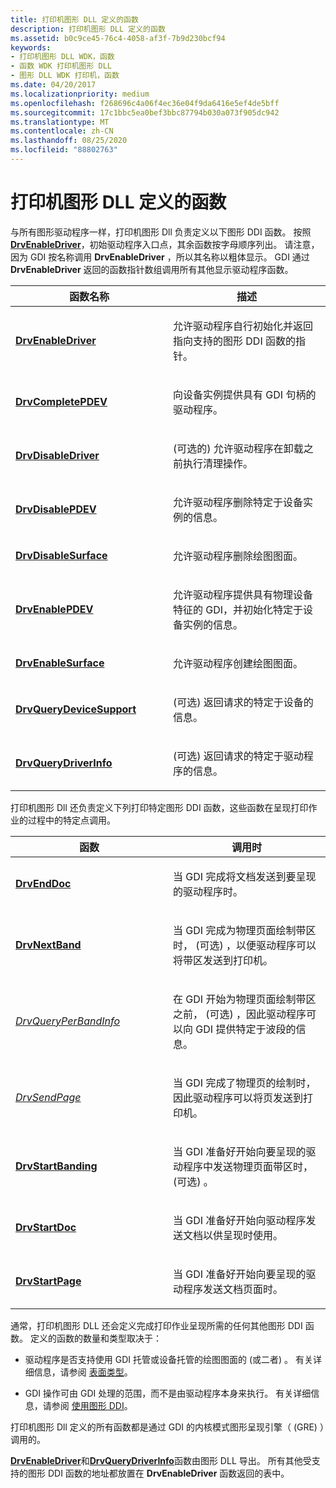 ```yaml
---
title: 打印机图形 DLL 定义的函数
description: 打印机图形 DLL 定义的函数
ms.assetid: b0c9ce45-76c4-4058-af3f-7b9d230bcf94
keywords:
- 打印机图形 DLL WDK，函数
- 函数 WDK 打印机图形 DLL
- 图形 DLL WDK 打印机，函数
ms.date: 04/20/2017
ms.localizationpriority: medium
ms.openlocfilehash: f268696c4a06f4ec36e04f9da6416e5ef4de5bff
ms.sourcegitcommit: 17c1bbc5ea0bef3bbc87794b030a073f905dc942
ms.translationtype: MT
ms.contentlocale: zh-CN
ms.lasthandoff: 08/25/2020
ms.locfileid: "88802763"
---
```

# <a name="functions-defined-by-printer-graphics-dlls"></a>打印机图形 DLL 定义的函数





与所有图形驱动程序一样，打印机图形 Dll 负责定义以下图形 DDI 函数。 按照 [**DrvEnableDriver**](https://docs.microsoft.com/windows/win32/api/winddi/nf-winddi-drvenabledriver)，初始驱动程序入口点，其余函数按字母顺序列出。 请注意，因为 GDI 按名称调用 **DrvEnableDriver** ，所以其名称以粗体显示。 GDI 通过 **DrvEnableDriver** 返回的函数指针数组调用所有其他显示驱动程序函数。

<table>
<colgroup>
<col width="50%" />
<col width="50%" />
</colgroup>
<thead>
<tr class="header">
<th>函数名称</th>
<th>描述</th>
</tr>
</thead>
<tbody>
<tr class="odd">
<td><p><a href="https://docs.microsoft.com/windows/win32/api/winddi/nf-winddi-drvenabledriver" data-raw-source="[&lt;strong&gt;DrvEnableDriver&lt;/strong&gt;](https://docs.microsoft.com/windows/win32/api/winddi/nf-winddi-drvenabledriver)"><strong>DrvEnableDriver</strong></a></p></td>
<td><p>允许驱动程序自行初始化并返回指向支持的图形 DDI 函数的指针。</p></td>
</tr>
<tr class="even">
<td><p><a href="https://docs.microsoft.com/windows/win32/api/winddi/nf-winddi-drvcompletepdev" data-raw-source="[&lt;strong&gt;DrvCompletePDEV&lt;/strong&gt;](https://docs.microsoft.com/windows/win32/api/winddi/nf-winddi-drvcompletepdev)"><strong>DrvCompletePDEV</strong></a></p></td>
<td><p>向设备实例提供具有 GDI 句柄的驱动程序。</p></td>
</tr>
<tr class="odd">
<td><p><a href="https://docs.microsoft.com/windows/win32/api/winddi/nf-winddi-drvdisabledriver" data-raw-source="[&lt;strong&gt;DrvDisableDriver&lt;/strong&gt;](https://docs.microsoft.com/windows/win32/api/winddi/nf-winddi-drvdisabledriver)"><strong>DrvDisableDriver</strong></a></p></td>
<td><p> (可选的) 允许驱动程序在卸载之前执行清理操作。</p></td>
</tr>
<tr class="even">
<td><p><a href="https://docs.microsoft.com/windows/win32/api/winddi/nf-winddi-drvdisablepdev" data-raw-source="[&lt;strong&gt;DrvDisablePDEV&lt;/strong&gt;](https://docs.microsoft.com/windows/win32/api/winddi/nf-winddi-drvdisablepdev)"><strong>DrvDisablePDEV</strong></a></p></td>
<td><p>允许驱动程序删除特定于设备实例的信息。</p></td>
</tr>
<tr class="odd">
<td><p><a href="https://docs.microsoft.com/windows/win32/api/winddi/nf-winddi-drvdisablesurface" data-raw-source="[&lt;strong&gt;DrvDisableSurface&lt;/strong&gt;](https://docs.microsoft.com/windows/win32/api/winddi/nf-winddi-drvdisablesurface)"><strong>DrvDisableSurface</strong></a></p></td>
<td><p>允许驱动程序删除绘图图面。</p></td>
</tr>
<tr class="even">
<td><p><a href="https://docs.microsoft.com/windows/win32/api/winddi/nf-winddi-drvenablepdev" data-raw-source="[&lt;strong&gt;DrvEnablePDEV&lt;/strong&gt;](https://docs.microsoft.com/windows/win32/api/winddi/nf-winddi-drvenablepdev)"><strong>DrvEnablePDEV</strong></a></p></td>
<td><p>允许驱动程序提供具有物理设备特征的 GDI，并初始化特定于设备实例的信息。</p></td>
</tr>
<tr class="odd">
<td><p><a href="https://docs.microsoft.com/windows/win32/api/winddi/nf-winddi-drvenablesurface" data-raw-source="[&lt;strong&gt;DrvEnableSurface&lt;/strong&gt;](https://docs.microsoft.com/windows/win32/api/winddi/nf-winddi-drvenablesurface)"><strong>DrvEnableSurface</strong></a></p></td>
<td><p>允许驱动程序创建绘图图面。</p></td>
</tr>
<tr class="even">
<td><p><a href="https://docs.microsoft.com/windows/win32/api/winddi/nf-winddi-drvquerydevicesupport" data-raw-source="[&lt;strong&gt;DrvQueryDeviceSupport&lt;/strong&gt;](https://docs.microsoft.com/windows/win32/api/winddi/nf-winddi-drvquerydevicesupport)"><strong>DrvQueryDeviceSupport</strong></a></p></td>
<td><p> (可选) 返回请求的特定于设备的信息。</p></td>
</tr>
<tr class="odd">
<td><p><a href="https://docs.microsoft.com/windows/win32/api/winddi/nf-winddi-drvquerydriverinfo" data-raw-source="[&lt;strong&gt;DrvQueryDriverInfo&lt;/strong&gt;](https://docs.microsoft.com/windows/win32/api/winddi/nf-winddi-drvquerydriverinfo)"><strong>DrvQueryDriverInfo</strong></a></p></td>
<td><p> (可选) 返回请求的特定于驱动程序的信息。</p></td>
</tr>
</tbody>
</table>

 

打印机图形 Dll 还负责定义下列打印特定图形 DDI 函数，这些函数在呈现打印作业的过程中的特定点调用。

<table>
<colgroup>
<col width="50%" />
<col width="50%" />
</colgroup>
<thead>
<tr class="header">
<th>函数</th>
<th>调用时</th>
</tr>
</thead>
<tbody>
<tr class="odd">
<td><p><a href="https://docs.microsoft.com/windows/win32/api/winddi/nf-winddi-drvenddoc" data-raw-source="[&lt;strong&gt;DrvEndDoc&lt;/strong&gt;](https://docs.microsoft.com/windows/win32/api/winddi/nf-winddi-drvenddoc)"><strong>DrvEndDoc</strong></a></p></td>
<td><p>当 GDI 完成将文档发送到要呈现的驱动程序时。</p></td>
</tr>
<tr class="even">
<td><p><a href="https://docs.microsoft.com/windows/win32/api/winddi/nf-winddi-drvnextband" data-raw-source="[&lt;strong&gt;DrvNextBand&lt;/strong&gt;](https://docs.microsoft.com/windows/win32/api/winddi/nf-winddi-drvnextband)"><strong>DrvNextBand</strong></a></p></td>
<td><p>当 GDI 完成为物理页面绘制带区时， (可选) ，以便驱动程序可以将带区发送到打印机。</p></td>
</tr>
<tr class="odd">
<td><p><a href="https://docs.microsoft.com/windows/win32/api/winddi/nf-winddi-drvqueryperbandinfo" data-raw-source="[&lt;em&gt;DrvQueryPerBandInfo&lt;/em&gt;](https://docs.microsoft.com/windows/win32/api/winddi/nf-winddi-drvqueryperbandinfo)"><em>DrvQueryPerBandInfo</em></a></p></td>
<td><p>在 GDI 开始为物理页面绘制带区之前， (可选) ，因此驱动程序可以向 GDI 提供特定于波段的信息。</p></td>
</tr>
<tr class="even">
<td><p><a href="https://docs.microsoft.com/windows/win32/api/winddi/nf-winddi-drvsendpage" data-raw-source="[&lt;em&gt;DrvSendPage&lt;/em&gt;](https://docs.microsoft.com/windows/win32/api/winddi/nf-winddi-drvsendpage)"><em>DrvSendPage</em></a></p></td>
<td><p>当 GDI 完成了物理页的绘制时，因此驱动程序可以将页发送到打印机。</p></td>
</tr>
<tr class="odd">
<td><p><a href="https://docs.microsoft.com/windows/win32/api/winddi/nf-winddi-drvstartbanding" data-raw-source="[&lt;strong&gt;DrvStartBanding&lt;/strong&gt;](https://docs.microsoft.com/windows/win32/api/winddi/nf-winddi-drvstartbanding)"><strong>DrvStartBanding</strong></a></p></td>
<td><p>当 GDI 准备好开始向要呈现的驱动程序中发送物理页面带区时， (可选) 。</p></td>
</tr>
<tr class="even">
<td><p><a href="https://docs.microsoft.com/windows/win32/api/winddi/nf-winddi-drvstartdoc" data-raw-source="[&lt;strong&gt;DrvStartDoc&lt;/strong&gt;](https://docs.microsoft.com/windows/win32/api/winddi/nf-winddi-drvstartdoc)"><strong>DrvStartDoc</strong></a></p></td>
<td><p>当 GDI 准备好开始向驱动程序发送文档以供呈现时使用。</p></td>
</tr>
<tr class="odd">
<td><p><a href="https://docs.microsoft.com/windows/win32/api/winddi/nf-winddi-drvstartpage" data-raw-source="[&lt;strong&gt;DrvStartPage&lt;/strong&gt;](https://docs.microsoft.com/windows/win32/api/winddi/nf-winddi-drvstartpage)"><strong>DrvStartPage</strong></a></p></td>
<td><p>当 GDI 准备好开始向要呈现的驱动程序发送文档页面时。</p></td>
</tr>
</tbody>
</table>

 

通常，打印机图形 DLL 还会定义完成打印作业呈现所需的任何其他图形 DDI 函数。 定义的函数的数量和类型取决于：

-   驱动程序是否支持使用 GDI 托管或设备托管的绘图图面的 (或二者) 。 有关详细信息，请参阅 [表面类型](https://docs.microsoft.com/windows-hardware/drivers/display/surface-types)。

-   GDI 操作可由 GDI 处理的范围，而不是由驱动程序本身来执行。 有关详细信息，请参阅 [使用图形 DDI](https://docs.microsoft.com/windows-hardware/drivers/display/using-the-graphics-ddi)。

打印机图形 Dll 定义的所有函数都是通过 GDI 的内核模式图形呈现引擎（ (GRE) ）调用的。

[**DrvEnableDriver**](https://docs.microsoft.com/windows/win32/api/winddi/nf-winddi-drvenabledriver)和[**DrvQueryDriverInfo**](https://docs.microsoft.com/windows/win32/api/winddi/nf-winddi-drvquerydriverinfo)函数由图形 DLL 导出。 所有其他受支持的图形 DDI 函数的地址都放置在 **DrvEnableDriver** 函数返回的表中。

 

 




